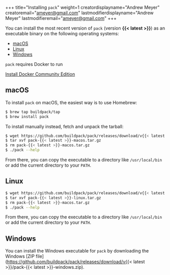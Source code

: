 +++
title="Installing `pack`"
weight=1
creatordisplayname="Andrew Meyer"
creatoremail="ameyer@gmail.com"
lastmodifierdisplayname="Andrew Meyer"
lastmodifieremail="ameyer@gmail.com"
+++

You can install the most recent version of `pack` (version **{{< latest >}}**) as an executable binary on the following operating systems:

* [macOS](#macos)
* [Linux](#linux)
* [Windows](#windows)

`pack` requires Docker to run

<a href="https://store.docker.com/search?type=edition&offering=community" class="download-button button icon-button bg-blue">Install Docker Community Edition</a>

## macOS

To install `pack` on macOS, the easiest way is to use Homebrew:

```bash
$ brew tap buildpack/tap
$ brew install pack
```

To install manually instead, fetch and unpack the tarball:

```bash
$ wget https://github.com/buildpack/pack/releases/download/v{{< latest >}}/pack-{{< latest >}}-macos.tar.gz
$ tar xvf pack-{{< latest >}}-macos.tar.gz
$ rm pack-{{< latest >}}-macos.tar.gz
$ ./pack --help
```

From there, you can copy the executable to a directory like `/usr/local/bin` or add the current directory to your `PATH`.

## Linux

```bash
$ wget https://github.com/buildpack/pack/releases/download/v{{< latest >}}/pack-{{< latest >}}-linux.tar.gz
$ tar xvf pack-{{< latest >}}-linux.tar.gz
$ rm pack-{{< latest >}}-macos.tar.gz
$ ./pack --help
```

From there, you can copy the executable to a directory like `/usr/local/bin` or add the current directory to your `PATH`.

## Windows

You can install the Windows executable for `pack` by downloading the Windows [ZIP file](https://github.com/buildpack/pack/releases/download/v{{< latest >}}/pack-{{< latest >}}-windows.zip).

